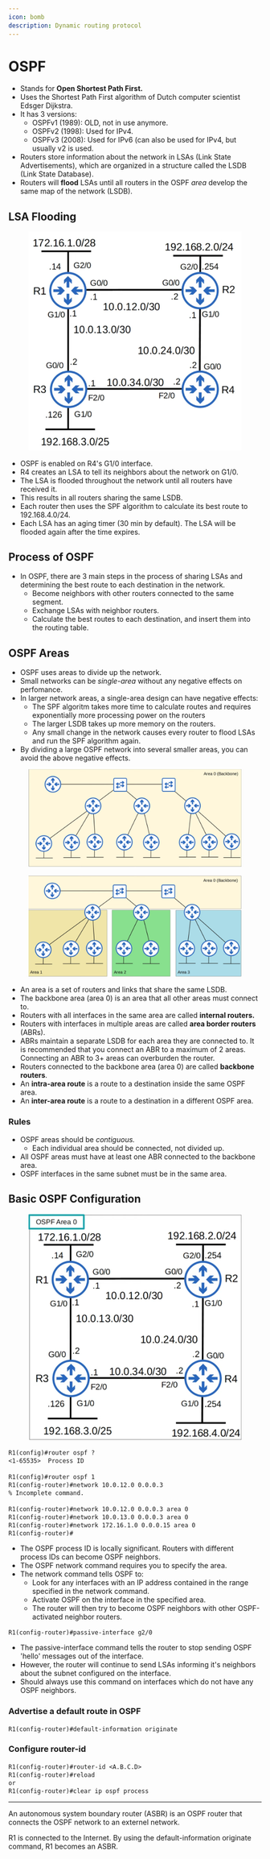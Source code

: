 ```yaml
---
icon: bomb
description: Dynamic routing protocol
---
```


# OSPF

* Stands for **Open Shortest Path First.**
* Uses the Shortest Path First algorithm of Dutch computer scientist Edsger Dijkstra.
* It has 3 versions:
  * OSPFv1 (1989): OLD, not in use anymore.
  * OSPFv2 (1998): Used for IPv4.
  * OSPFv3 (2008): Used for IPv6 (can also be used for IPv4, but usually v2 is used.
* Routers store information about the network in LSAs (Link State Advertisements), which are organized in a structure called the LSDB (Link State Database).
* Routers will **flood** LSAs until all routers in the OSPF _area_ develop the same map of the network (LSDB).

## LSA Flooding

<figure><img src=".gitbook/assets/image (92).png" alt=""><figcaption></figcaption></figure>

* OSPF is enabled on R4's G1/0 interface.
* R4 creates an LSA to tell its neighbors about the network on G1/0.
* The LSA is flooded throughout the network until all routers have received it.
* This results in all routers sharing the same LSDB.
* Each router then uses the SPF algorithm to calculate its best route to 192.168.4.0/24.
* Each LSA has an aging timer (30 min by default). The LSA will be flooded again after the time expires.

## Process of OSPF

* In OSPF, there are 3 main steps in the process of sharing LSAs and determining the best route to each destination in the network.
  * Become neighbors with other routers connected to the same segment.
  * Exchange LSAs with neighbor routers.
  * Calculate the best routes to each destination, and insert them into the routing table.

## OSPF Areas

* OSPF uses areas to divide up the network.
* Small networks can be _single-area_ without any negative effects on perfomance.
* In larger network areas, a single-area design can have negative effects:
  * The SPF algoritm takes more time to calculate routes and requires exponentially more processing power on the routers
  * The larger LSDB takes up more memory on the routers.
  * Any small change in the network causes every router to flood LSAs and run the SPF algorithm again.
* By dividing a large OSPF network into several smaller areas, you can avoid the above negative effects.

<figure><img src=".gitbook/assets/image (93).png" alt=""><figcaption></figcaption></figure>

<figure><img src=".gitbook/assets/image (94).png" alt=""><figcaption></figcaption></figure>

* An area is a set of routers and links that share the same LSDB.
* The backbone area (area 0) is an area that all other areas must connect to.
* Routers with all interfaces in the same area are called **internal routers.**
* Routers with interfaces in multiple areas are called **area border routers** (ABRs).
* ABRs maintain a separate LSDB for each area they are connected to. It is recommended that you connect an ABR to a maximum of 2 areas. Connecting an ABR to 3+ areas can overburden the router.
* Routers connected to the backbone area (area 0) are called **backbone routers**.
* An **intra-area route** is a route to a destination inside the same OSPF area.&#x20;
* An **inter-area route** is a route to a destination in a different OSPF area.

### Rules

* OSPF areas should be _contiguous._
  * Each individual area should be connected, not divided up.
* All OSPF areas must have at least one ABR connected to the backbone area.
* OSPF interfaces in the same subnet must be in the same area.

## Basic OSPF Configuration

<figure><img src=".gitbook/assets/image (95).png" alt=""><figcaption></figcaption></figure>

```
R1(config)#router ospf ?
<1-65535>  Process ID

R1(config)#router ospf 1
R1(config-router)#network 10.0.12.0 0.0.0.3
% Incomplete command.

R1(config-router)#network 10.0.12.0 0.0.0.3 area 0
R1(config-router)#network 10.0.13.0 0.0.0.3 area 0
R1(config-router)#network 172.16.1.0 0.0.0.15 area 0
R1(config-router)#
```

* The OSPF process ID is locally significant. Routers with different process IDs can become OSPF neighbors.
* The OSPF network command requires you to specify the area.
* The network command tells OSPF to:
  * Look for any interfaces with an IP address contained in the range specified in the network command.
  * Activate OSPF on the interface in the specified area.
  * The router will then try to become OSPF neighbors with other OSPF-activated neighbor routers.

```
R1(config-router)#passive-interface g2/0
```

* The passive-interface command tells the router to stop sending OSPF 'hello' messages out of the interface.
* However, the router will continue to send LSAs informing it's neighbors about the subnet configured on the interface.
* Should always use this command on interfaces which do not have any OSPF neighbors.

### Advertise a default route in OSPF

```
R1(config-router)#default-information originate 
```

### Configure router-id

```
R1(config-router)#router-id <A.B.C.D>
R1(config-router)#reload
or
R1(config-router)#clear ip ospf process
```

***

An autonomous system boundary router (ASBR) is an OSPF router that connects the OSPF network to an externel network.

R1 is connected to the Internet. By using the default-information originate command, R1 becomes an ASBR.
